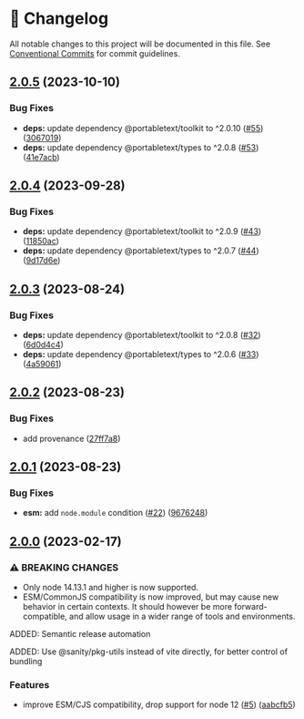 <!-- markdownlint-disable --><!-- textlint-disable -->

# 📓 Changelog

All notable changes to this project will be documented in this file. See
[Conventional Commits](https://conventionalcommits.org) for commit guidelines.

## [2.0.5](https://github.com/portabletext/to-html/compare/v2.0.4...v2.0.5) (2023-10-10)


### Bug Fixes

* **deps:** update dependency @portabletext/toolkit to ^2.0.10 ([#55](https://github.com/portabletext/to-html/issues/55)) ([3067019](https://github.com/portabletext/to-html/commit/3067019df8ef3f323075b728afb9d78ce976f6cd))
* **deps:** update dependency @portabletext/types to ^2.0.8 ([#53](https://github.com/portabletext/to-html/issues/53)) ([41e7acb](https://github.com/portabletext/to-html/commit/41e7acb83d7059c6b64c2a3b7685ee921e430fcd))

## [2.0.4](https://github.com/portabletext/to-html/compare/v2.0.3...v2.0.4) (2023-09-28)


### Bug Fixes

* **deps:** update dependency @portabletext/toolkit to ^2.0.9 ([#43](https://github.com/portabletext/to-html/issues/43)) ([11850ac](https://github.com/portabletext/to-html/commit/11850acd4d38587666b652da55f36ae2a1a17409))
* **deps:** update dependency @portabletext/types to ^2.0.7 ([#44](https://github.com/portabletext/to-html/issues/44)) ([9d17d6e](https://github.com/portabletext/to-html/commit/9d17d6e642dca5d4f20e29ce4e3a58dce3577761))

## [2.0.3](https://github.com/portabletext/to-html/compare/v2.0.2...v2.0.3) (2023-08-24)

### Bug Fixes

- **deps:** update dependency @portabletext/toolkit to ^2.0.8 ([#32](https://github.com/portabletext/to-html/issues/32)) ([6d0d4c4](https://github.com/portabletext/to-html/commit/6d0d4c4347ed2dd3c4df07f4650289533de41188))
- **deps:** update dependency @portabletext/types to ^2.0.6 ([#33](https://github.com/portabletext/to-html/issues/33)) ([4a59061](https://github.com/portabletext/to-html/commit/4a5906140f797f464183a0f4e2fdb0a162153f74))

## [2.0.2](https://github.com/portabletext/to-html/compare/v2.0.1...v2.0.2) (2023-08-23)

### Bug Fixes

- add provenance ([27ff7a8](https://github.com/portabletext/to-html/commit/27ff7a8f8dd2879c5ee5b2baa53c48fec3d480c1))

## [2.0.1](https://github.com/portabletext/to-html/compare/v2.0.0...v2.0.1) (2023-08-23)

### Bug Fixes

- **esm:** add `node.module` condition ([#22](https://github.com/portabletext/to-html/issues/22)) ([9676248](https://github.com/portabletext/to-html/commit/9676248e5bc6dc8aec85e3dcc0a2853591ffa5d4))

## [2.0.0](https://github.com/portabletext/to-html/compare/v1.0.4...v2.0.0) (2023-02-17)

### ⚠ BREAKING CHANGES

- Only node 14.13.1 and higher is now supported.
- ESM/CommonJS compatibility is now improved, but may cause new behavior
  in certain contexts. It should however be more forward-compatible, and allow usage in
  a wider range of tools and environments.

ADDED: Semantic release automation

ADDED: Use @sanity/pkg-utils instead of vite directly, for better control of bundling

### Features

- improve ESM/CJS compatibility, drop support for node 12 ([#5](https://github.com/portabletext/to-html/issues/5)) ([aabcfb5](https://github.com/portabletext/to-html/commit/aabcfb538586943d834a6b87f5572f23e8942fb1))
